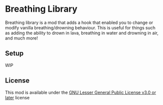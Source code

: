 # Breathing Library

Breathing library is a mod that adds a hook that enabled you to change or modify vanilla breathing/drowning behaviour.
This is useful for things such as adding the ability to drown in lava, breathing in water and drowning in air, and much more!

## Setup

WIP

## License

This mod is available under the [GNU Lesser General Public License v3.0 or later](https://spdx.org/licenses/LGPL-3.0-or-later.html) license
